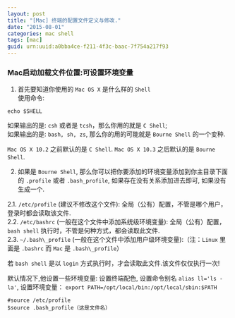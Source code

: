 ```yaml
---
layout: post
title: "[Mac] 终端的配置文件定义与修改."
date: "2015-08-01"
categories: mac shell
tags: [mac]
guid: urn:uuid:a0bba4ce-f211-4f3c-baac-7f754a217f93
---
```


### Mac启动加载文件位置:可设置环境变量
1. 首先要知道你使用的 `Mac OS X` 是什么样的 `Shell`    
使用命令:    
  
~~~vim
echo $SHELL  
~~~

如果输出的是: `csh` 或者是 `tcsh`，那么你用的就是 `C Shell`;      
如果输出的是: `bash, sh, zs`, 那么你的用的可能就是 `Bourne Shell` 的一个变种.      
    
`Mac OS X 10.2` 之前默认的是 `C Shell`. `Mac OS X 10.3` 之后默认的是 `Bourne Shell`.    
    
2. 如果是 `Bourne Shell`, 那么你可以把你要添加的环境变量添加到你主目录下面的 `.profile` 或者 `.bash_profile`, 
如果存在没有关系添加进去即可, 如果没有生成一个.   

2.1. `/etc/profile` (建议不修改这个文件): 全局（公有）配置，不管是哪个用户，登录时都会读取该文件.    
2.2. `/etc/bashrc` (一般在这个文件中添加系统级环境变量): 全局（公有）配置， `bash shell` 执行时，不管是何种方式，都会读取此文件.        
2.3. `~/.bash\_profile` (一般在这个文件中添加用户级环境变量):（注：`Linux` 里面是 `.bashrc` 而 `Mac` 是 `.bash\_profile`）  

若 `bash shell` 是以 `login` 方式执行时，才会读取此文件.该文件仅仅执行一次!  

默认情况下,他设置一些环境变量: 设置终端配色, 设置命令别名 `alias ll='ls -la'`, 
设置环境变量： `export PATH=/opt/local/bin:/opt/local/sbin:$PATH`    

~~~vim
#source /etc/profile
$source .bash_profile（这是文件名）
~~~
